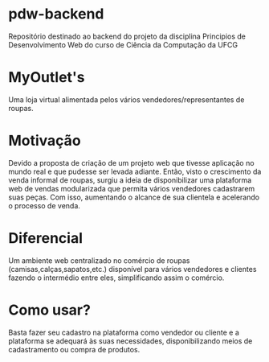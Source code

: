 # pdw-backend

Repositório destinado ao backend do projeto da disciplina Principios de Desenvolvimento Web do curso de Ciência da Computação da UFCG

# MyOutlet's

Uma loja virtual alimentada pelos vários vendedores/representantes de roupas.

# Motivação

Devido a proposta de criação de um projeto web que tivesse aplicação no mundo real e que pudesse ser levada adiante. Então, visto o crescimento da venda informal de roupas, surgiu a ideia de disponibilizar uma plataforma web de vendas modularizada que permita vários vendedores cadastrarem suas peças. Com isso, aumentando o alcance de sua clientela e acelerando o processo de venda.

# Diferencial

Um ambiente web centralizado no comércio de roupas (camisas,calças,sapatos,etc.) disponível para vários vendedores e clientes fazendo o intermédio entre eles, simplificando assim o comércio.

# Como usar?

Basta fazer seu cadastro na plataforma como vendedor ou cliente e a plataforma se adequará às suas necessidades, disponibilizando meios de cadastramento ou compra de produtos.
